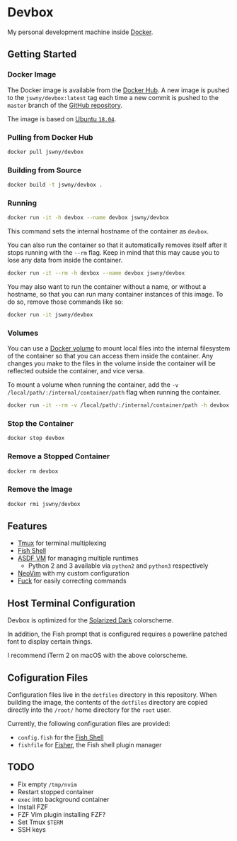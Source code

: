 # Devbox
My personal development machine inside [Docker](https://www.docker.com/).

## Getting Started
### Docker Image
The Docker image is available from the [Docker Hub](https://hub.docker.com/r/jswny/devbox). A new image is pushed to the `jswny/devbox:latest` tag each time a new commit is pushed to the `master` branch of the [GitHub repository](https://github.com/jswny/devbox).

The image is based on [Ubuntu `18.04`](https://hub.docker.com/_/ubuntu).

### Pulling from Docker Hub
```sh
docker pull jswny/devbox
```

### Building from Source
```sh
docker build -t jswny/devbox .
```

### Running
```sh
docker run -it -h devbox --name devbox jswny/devbox
```
This command sets the internal hostname of the container as `devbox`.

You can also run the container so that it automatically removes itself after it stops running with the `--rm` flag. Keep in mind that this may cause you to lose any data from inside the container.
```sh
docker run -it --rm -h devbox --name devbox jswny/devbox
```

You may also want to run the container without a name, or without a hostname, so that you can run many container instances of this image. To do so, remove those commands like so:
```sh
docker run -it jswny/devbox
```

### Volumes
You can use a [Docker volume](https://docs.docker.com/storage/volumes/) to mount local files into the internal filesystem of the container so that you can access them inside the container. Any changes you make to the files in the volume inside the container will be reflected outside the container, and vice versa.

To mount a volume when running the container, add the `-v /local/path/:/internal/container/path` flag when running the container.

```sh
docker run -it --rm -v /local/path/:/internal/container/path -h devbox --name devbox jswny/devbox
```

### Stop the Container
```sh
docker stop devbox
```

### Remove a Stopped Container
```sh
docker rm devbox
```

### Remove the Image
```sh
docker rmi jswny/devbox
```

## Features
- [Tmux](https://github.com/tmux/tmux) for terminal multiplexing
- [Fish Shell](https://fishshell.com/)
- [ASDF VM](https://github.com/asdf-vm/asdf) for managing multiple runtimes
  - Python 2 and 3 available via `python2` and `python3` respectively
- [NeoVim](https://neovim.io/) with my custom configuration
- [Fuck](https://github.com/nvbn/thefuck) for easily correcting commands

## Host Terminal Configuration
Devbox is optimized for the [Solarized Dark](https://ethanschoonover.com/solarized/) colorscheme.

In addition, the Fish prompt that is configured requires a powerline patched font to display certain things.

I recommend iTerm 2 on macOS with the above colorscheme.

## Cofiguration Files
Configuration files live in the `dotfiles` directory in this repository. When building the image, the contents of the `dotfiles` directory are copied directly into the `/root/` home directory for the `root` user.

Currently, the following configuration files are provided:
- `config.fish` for the [Fish Shell](https://fishshell.com/)
- `fishfile` for [Fisher](https://github.com/jorgebucaran/fisher), the Fish shell plugin manager

## TODO
- Fix empty `/tmp/nvim`
- Restart stopped container
- `exec` into background container
- Install FZF
- FZF Vim plugin installing FZF?
- Set Tmux `$TERM`
- SSH keys